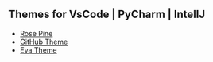 ## Themes for VsCode | PyCharm | IntellJ

- [Rose Pine](https://rosepinetheme.com)
- [GitHub Theme](https://marketplace.visualstudio.com/items?itemName=GitHub.github-vscode-theme)
- [Eva Theme](https://marketplace.visualstudio.com/items?itemName=fisheva.eva-theme)
